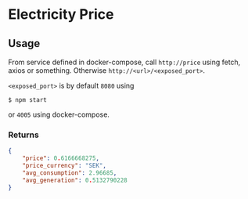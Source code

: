 # Electricity Price

## Usage

From service defined in docker-compose, call `http://price` using fetch, axios or something. Otherwise `http://<url>/<exposed_port>`.

`<exposed_port>` is by default `8080` using

```console
$ npm start
```

or `4005` using docker-compose.

### Returns

```json
{
	"price": 0.6166668275,
	"price_currency": "SEK",
	"avg_consumption": 2.96685,
	"avg_generation": 0.5132790228
}
```
